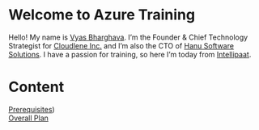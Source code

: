 
# Welcome to Azure Training

Hello! My name is  [Vyas Bharghava](https://www.linkedin.com/in/vyasbharghava/). I’m the Founder & Chief Technology Strategist for  [Cloudlene Inc.](http://www.cloudlene.com/)  and I’m also the CTO of  [Hanu Software Solutions](http://www.hanu.com/). I have a passion for training, so here I’m today from  [Intellipaat](http://www.intellipaat.com/).

# Content

[Prerequisites](https://stackedit.io/prerequisites.md))  
[Overall Plan](https://stackedit.io/overall%20plan.md)
<!--stackedit_data:
eyJoaXN0b3J5IjpbLTI1NTk2ODI1MF19
-->